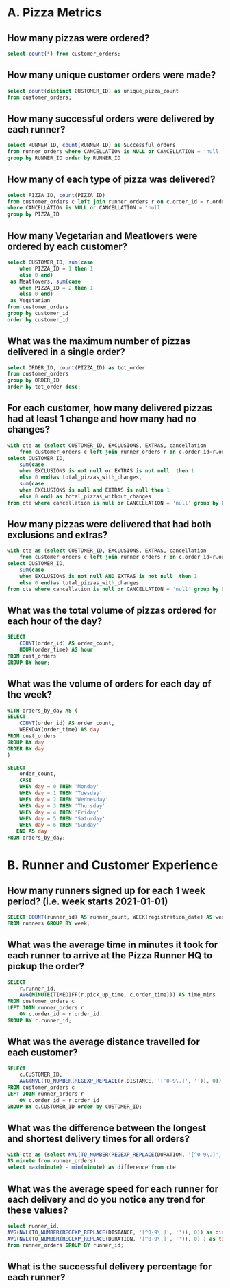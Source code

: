 <h1>A. Pizza Metrics</h1>

## How many pizzas were ordered?
```sql
select count(*) from customer_orders;
```
## How many unique customer orders were made?
```sql
select count(distinct CUSTOMER_ID) as unique_pizza_count
from customer_orders;
```
## How many successful orders were delivered by each runner?
```sql
select RUNNER_ID, count(RUNNER_ID) as Successful_orders  
from runner_orders where CANCELLATION is NULL or CANCELLATION = 'null'
group by RUNNER_ID order by RUNNER_ID

```
## How many of each type of pizza was delivered?
```sql
select PIZZA_ID, count(PIZZA_ID) 
from customer_orders c left join runner_orders r on c.order_id = r.order_id
where CANCELLATION is NULL or CANCELLATION = 'null'
group by PIZZA_ID
```
## How many Vegetarian and Meatlovers were ordered by each customer?
```sql
select CUSTOMER_ID, sum(case
    when PIZZA_ID = 1 then 1
    else 0 end)
 as Meatlovers, sum(case
    when PIZZA_ID = 2 then 1
    else 0 end)
 as Vegetarian
from customer_orders
group by customer_id
order by customer_id
```
## What was the maximum number of pizzas delivered in a single order?
```sql
select ORDER_ID, count(PIZZA_ID) as tot_order
from customer_orders 
group by ORDER_ID
order by tot_order desc;
```
## For each customer, how many delivered pizzas had at least 1 change and how many had no changes?
```sql
with cte as (select CUSTOMER_ID, EXCLUSIONS, EXTRAS, cancellation 
    from customer_orders c left join runner_orders r on c.order_id=r.order_id)
select CUSTOMER_ID,
    sum(case
    when EXCLUSIONS is not null or EXTRAS is not null  then 1 
    else 0 end)as total_pizzas_with_changes,
    sum(case
    when EXCLUSIONS is null and EXTRAS is null then 1 
    else 0 end) as total_pizzas_without_changes
from cte where cancellation is null or CANCELLATION = 'null' group by CUSTOMER_ID order by CUSTOMER_ID ;
```
## How many pizzas were delivered that had both exclusions and extras?
```sql
with cte as (select CUSTOMER_ID, EXCLUSIONS, EXTRAS, cancellation 
    from customer_orders c left join runner_orders r on c.order_id=r.order_id)
select CUSTOMER_ID,
    sum(case
    when EXCLUSIONS is not null AND EXTRAS is not null  then 1 
    else 0 end)as total_pizzas_with_changes
from cte where cancellation is null or CANCELLATION = 'null' group by CUSTOMER_ID order by CUSTOMER_ID ;

```
## What was the total volume of pizzas ordered for each hour of the day?
```sql
SELECT
	COUNT(order_id) AS order_count,
	HOUR(order_time) AS hour
FROM cust_orders
GROUP BY hour;
```
## What was the volume of orders for each day of the week?
```sql
WITH orders_by_day AS (
SELECT
	COUNT(order_id) AS order_count,
	WEEKDAY(order_time) AS day
FROM cust_orders
GROUP BY day
ORDER BY day
)

SELECT	
	order_count,
    CASE 
	WHEN day = 0 THEN 'Monday'
    WHEN day = 1 THEN 'Tuesday'
	WHEN day = 2 THEN 'Wednesday'
	WHEN day = 3 THEN 'Thursday'
	WHEN day = 4 THEN 'Friday'
	WHEN day = 5 THEN 'Saturday'
	WHEN day = 6 THEN 'Sunday'
   END AS day
FROM orders_by_day;
```

<h1>B. Runner and Customer Experience</h1>

## How many runners signed up for each 1 week period? (i.e. week starts 2021-01-01)
```sql
SELECT COUNT(runner_id) AS runner_count, WEEK(registration_date) AS week
FROM runners GROUP BY week;
```
## What was the average time in minutes it took for each runner to arrive at the Pizza Runner HQ to pickup the order?
```sql
SELECT
    r.runner_id,
    AVG(MINUTE(TIMEDIFF(r.pick_up_time, c.order_time))) AS time_mins
FROM customer_orders c
LEFT JOIN runner_orders r
	ON c.order_id = r.order_id
GROUP BY r.runner_id;
```
## What was the average distance travelled for each customer?
```sql
SELECT
    c.CUSTOMER_ID,
    AVG(NVL(TO_NUMBER(REGEXP_REPLACE(r.DISTANCE, '[^0-9\.]', '')), 0)) AS avg_distance
FROM customer_orders c
LEFT JOIN runner_orders r
    ON c.order_id = r.order_id
GROUP BY c.CUSTOMER_ID order by CUSTOMER_ID;
```
## What was the difference between the longest and shortest delivery times for all orders?
```sql
with cte as (select NVL(TO_NUMBER(REGEXP_REPLACE(DURATION, '[^0-9\.]', '')), '')
AS minute from runner_orders)
select max(minute) - min(minute) as difference from cte
```
## What was the average speed for each runner for each delivery and do you notice any trend for these values?
```sql
select runner_id,
AVG(NVL(TO_NUMBER(REGEXP_REPLACE(DISTANCE, '[^0-9\.]', '')), 0)) as dis,
AVG(NVL(TO_NUMBER(REGEXP_REPLACE(DURATION, '[^0-9\.]', '')), 0) ) as time
from runner_orders GROUP BY runner_id;
```
## What is the successful delivery percentage for each runner?
```sql

```
